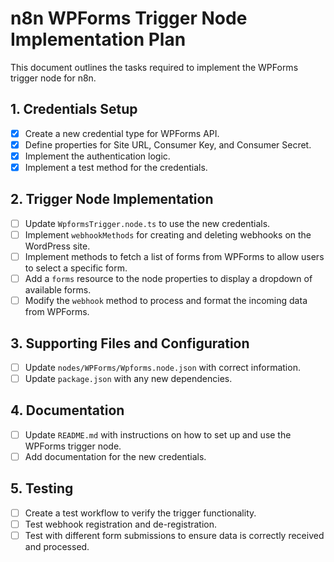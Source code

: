 # n8n WPForms Trigger Node Implementation Plan

This document outlines the tasks required to implement the WPForms trigger node for n8n.

## 1. Credentials Setup

- [x] Create a new credential type for WPForms API.
- [x] Define properties for Site URL, Consumer Key, and Consumer Secret.
- [x] Implement the authentication logic.
- [x] Implement a test method for the credentials.

## 2. Trigger Node Implementation

- [ ] Update `WpformsTrigger.node.ts` to use the new credentials.
- [ ] Implement `webhookMethods` for creating and deleting webhooks on the WordPress site.
- [ ] Implement methods to fetch a list of forms from WPForms to allow users to select a specific form.
- [ ] Add a `forms` resource to the node properties to display a dropdown of available forms.
- [ ] Modify the `webhook` method to process and format the incoming data from WPForms.

## 3. Supporting Files and Configuration

- [ ] Update `nodes/WPForms/Wpforms.node.json` with correct information.
- [ ] Update `package.json` with any new dependencies.

## 4. Documentation

- [ ] Update `README.md` with instructions on how to set up and use the WPForms trigger node.
- [ ] Add documentation for the new credentials.

## 5. Testing

- [ ] Create a test workflow to verify the trigger functionality.
- [ ] Test webhook registration and de-registration.
- [ ] Test with different form submissions to ensure data is correctly received and processed.

